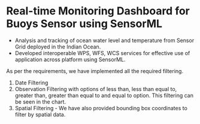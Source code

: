 # Real-time Monitoring Dashboard for Buoys Sensor using SensorML 
- Analysis and tracking of ocean water level and temperature from Sensor Grid deployed in the Indian Ocean.
- Developed interoperable WPS, WFS, WCS services for effective use of application across platform using SensorML.

As per the requirements, we have implemented all the required filtering.
1. Date Filtering
2. Observation Filtering with options of less than, less than equal to, greater than, greater than equal to and equal to option. This filtering can be seen in the chart.
3. Spatial Filtering - We have also provided bounding box coordinates to filter by spatial data.